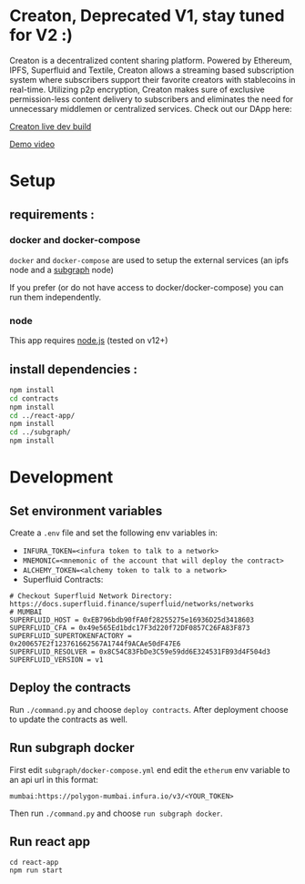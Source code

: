 <!--   -->
# Creaton, Deprecated V1, stay tuned for V2 :)

Creaton is a decentralized content sharing platform. Powered by Ethereum, IPFS, Superfluid and Textile, Creaton allows a streaming based subscription system where subscribers support their favorite creators with stablecoins in real-time. Utilizing p2p encryption, Creaton makes sure of exclusive permission-less content delivery to subscribers and eliminates the need for unnecessary middlemen or centralized services. Check out our DApp here:

[Creaton live dev build](https://creaton.on.fleek.co/)

[Demo video](https://youtu.be/XXc1__LGxWw)

# Setup

## requirements :

### docker and docker-compose

`docker` and `docker-compose` are used to setup the external services (an ipfs node and a [subgraph](https://thegraph.com) node)

If you prefer (or do not have access to docker/docker-compose) you can run them independently. 

### node

This app requires [node.js](https://nodejs.org/) (tested on v12+)


## install dependencies :

```bash
npm install
cd contracts
npm install
cd ../react-app/
npm install
cd ../subgraph/
npm install
```

# Development
## Set environment variables
Create a `.env` file and set the following env variables in:
- `INFURA_TOKEN=<infura token to talk to a network>`
- `MNEMONIC=<mnemonic of the account that will deploy the contract>`
- `ALCHEMY_TOKEN=<alchemy token to talk to a network>`
- Superfluid Contracts:
```
# Checkout Superfluid Network Directory: https://docs.superfluid.finance/superfluid/networks/networks
# MUMBAI
SUPERFLUID_HOST = 0xEB796bdb90fFA0f28255275e16936D25d3418603
SUPERFLUID_CFA = 0x49e565Ed1bdc17F3d220f72DF0857C26FA83F873
SUPERFLUID_SUPERTOKENFACTORY = 0x200657E2f123761662567A1744f9ACAe50dF47E6
SUPERFLUID_RESOLVER = 0x8C54C83FbDe3C59e59dd6E324531FB93d4F504d3
SUPERFLUID_VERSION = v1
```

## Deploy the contracts

Run `./command.py` and choose `deploy contracts`. After deployment choose to update the contracts as well.

## Run subgraph docker
First edit `subgraph/docker-compose.yml` end edit the `etherum` env variable to an api url in this format:
```
mumbai:https://polygon-mumbai.infura.io/v3/<YOUR_TOKEN>
```

Then run `./command.py` and choose `run subgraph docker`.

## Run react app
```
cd react-app
npm run start
```


